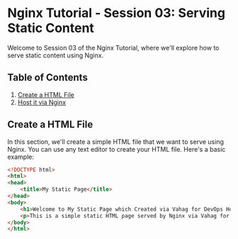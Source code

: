 # Nginx Tutorial - Session 03: Serving Static Content

Welcome to Session 03 of the Nginx Tutorial, where we'll explore how to serve static content using Nginx.

## Table of Contents

1. [Create a HTML File](#create-a-html-file)
2. [Host it via Nginx](#host-it-via-nginx)

## Create a HTML File

In this section, we'll create a simple HTML file that we want to serve using Nginx. You can use any text editor to create your HTML file. Here's a basic example:

```html
<!DOCTYPE html>
<html>
<head>
    <title>My Static Page</title>
</head>
<body>
    <h1>Welcome to My Static Page which Created via Vahag for DevOps Hobbies!</h1>
    <p>This is a simple static HTML page served by Nginx via Vahag for DevOps Hobbies.</p>
</body>
</html>
```